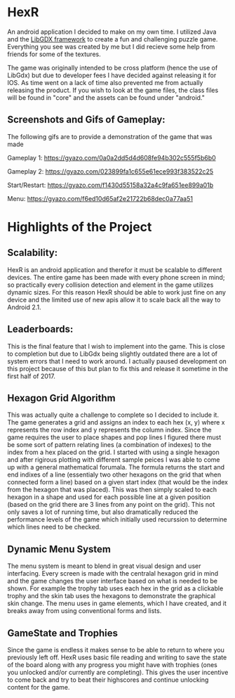 # HexR
An android application I decided to make on my own time. I utilized Java and the [LibGDX framework](https://libgdx.badlogicgames.com/) to create a fun and challenging puzzle game. Everything you see was created by me but I did recieve some help from friends for some of the textures. 

The game was originally intended to be cross platform (hence the use of LibGdx) but due to developer fees I have decided against releasing it for IOS. As time went on a lack of time also prevented me from actually releasing the product. If you wish to look at the game files, the class files will be found in "core" and the assets can be found under "android." 

## Screenshots and Gifs of Gameplay:

The following gifs are to provide a demonstration of the game that was made

Gameplay 1: https://gyazo.com/0a0a2dd5d4d608fe94b302c555f5b6b0

Gameplay 2: https://gyazo.com/023899fa1c655e61ece993f383522c25

Start/Restart: https://gyazo.com/f1430d55158a32a4c9fa651ee899a01b

Menu: https://gyazo.com/f6ed10d65af2e21722b68dec0a77aa51

# Highlights of the Project

## Scalability:

HexR is an android application and therefor it must be scalable to different devices. The entire game has been made with every phone screen in mind; so practically every collision detection and element in the game utilizes dynamic sizes. For this reason HexR should be able to work just fine on any device and the limited use of new apis allow it to scale back all the way to Android 2.1.

## Leaderboards:

This is the final feature that I wish to implement into the game. This is close to completion but due to LibGdx being slightly outdated there are a lot of system errors that I need to work around. I actually paused development on this project because of this but plan to fix this and release it sometime in the first half of 2017.

## Hexagon Grid Algorithm

This was actually quite a challenge to complete so I decided to include it. The game generates a grid and assigns an index to each hex (x, y) where x represents the row index and y represents the column index. Since the game requires the user to place shapes and pop lines I figured there must be some sort of pattern relating lines (a combination of indexes) to the index from a hex placed on the grid. I started with using a single hexagon and after rigirous plotting with different sample peices I was able to come up with a general mathematical forumala. The formula returns the start and end indixes of a line (essentialy two other hexagons on the grid that when connected form a line) based on a given start index (that would be the index from the hexagon that was placed). This was then simply scaled to each hexagon in a shape and used for each possible line at a given position (based on the grid there are 3 lines from any point on the grid). This not only saves a lot of running time, but also dramatically reduced the performance levels of the game which initially used recurssion to determine which lines need to be checked. 

## Dynamic Menu System

The menu system is meant to blend in great visual design and user interfacing. Every screen is made with the centralal hexagon grid in mind and the game changes the user interface based on what is needed to be shown. For example the trophy tab uses each hex in the grid as a clickable trophy and the skin tab uses the hexagons to demonstrate the graphical skin change. The menu uses in game elements, which I have created, and it breaks away from using conventional forms and lists.

## GameState and Trophies

Since the game is endless it makes sense to be able to return to where you previously left off. HexR uses basic file reading and writing to save the state of the board along with any progress you might have with trophies (ones you unlocked and/or currently are completing). This gives the user incentive to come back and try to beat their highscores and continue unlocking content for the game.
